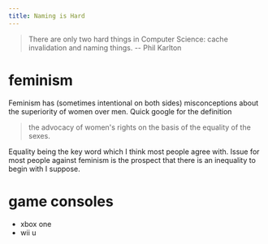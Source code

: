 ```yaml
---
title: Naming is Hard
---
```


> There are only two hard things in Computer Science: cache invalidation and naming things.
> -- Phil Karlton


# feminism
Feminism has (sometimes intentional on both sides) misconceptions about the superiority of women over men. Quick google for the definition 
> the advocacy of women's rights on the basis of the equality of the sexes.

Equality being the key word which I think most people agree with. Issue for most people against feminism is the prospect that there is an inequality to begin with I suppose. 

# game consoles
- xbox one
- wii u
